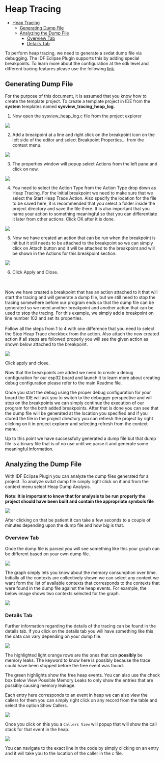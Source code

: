# Heap Tracing

- [Heap Tracing](#heap-tracing)
  - [Generating Dump File](#generating-dump-file)
  - [Analyzing the Dump File](#analyzing-the-dump-file)
    - [Overview Tab](#overview-tab)
    - [Details Tab](#details-tab)

To perform heap tracing, we need to generate a svdat dump file via debugging. The IDF Eclipse Plugin supports this by adding special breakpoints. To learn more about the configuration at the sdk level and different tracing features please use the following [link](https://docs.espressif.com/projects/esp-idf/en/latest/esp32/api-reference/system/heap_debug.html).

## Generating Dump File

For the purpose of this document, it is assumed that you know how to create the template project. To create a template project in IDE from the **system** templates named **sysview\_tracing\_heap\_log.**

1. Now open the sysview\_heap\_log.c file from the project explorer

![](docs/images/HeapTracing/sysview_heap_log_file.PNG)

2. Add a breakpoint at a line and right click on the breakpoint icon on the left side of the editor and select Breakpoint Properties… from the context menu.

![](docs/images/HeapTracing/breakpoint_properties_popup.png)

3. The properties window will popup select Actions from the left pane and click on new.

![](docs/images/HeapTracing/breakpoint_properties_actions.png)

4. You need to select the Action Type from the Action Type drop down as Heap Tracing. For the initial breakpoint we need to make sure that we select the Start Heap Trace Action. Also specify the location for the file to be saved here, it is recommended that you select a folder inside the project directory and save the file there. It is also important that you name your action to something meaningful so that you can differentiate it later from other actions. Click OK after it is done.

![](docs/images/HeapTracing/heap_tracing_action.png)

5. Now we have created an action that can be run when the breakpoint is hit but it still needs to be attached to the breakpoint so we can simply click on Attach button and it will be attached to the breakpoint and will be shown in the Actions for this breakpoint section.

![](docs/images/HeapTracing/breakpoint_properties_actions_start_attached.png)

6. Click Apply and Close.

<br/><br/>
Now we have created a breakpoint that has an action attached to it that will start the tracing and will generate a dump file, but we still need to stop the tracing somewhere before our program ends so that the dump file can be generated so we need another breakpoint and another action that can be used to stop the tracing. For this example, we simply add a breakpoint on line number 102 and set its properties.
<br/><br/>
Follow all the steps from 1 to 4 with one difference that you need to select the Stop Heap Trace checkbox from the action. Also attach the new created action if all steps are followed properly you will see the given action as shown below attached to the breakpoint.

![](docs/images/HeapTracing/breakpoint_properties_actions_stop_attached.png)

Click apply and close.

Now that the breakpoints are added we need to create a debug configuration for our esp32 board and launch it to learn more about creating debug configuration please refer to the main Readme file.

Once you start the debug using the proper debug configuration for your board the IDE will ask you to switch to the debugger perspective and will stop on the breakpoints we can simply continue the execution of our program for the both added breakpoints. After that is done you can see that the dump file will be generated at the location you specified and if you stored the file in the project directory you can refresh the project by right clicking on it in project explorer and selecting refresh from the context menu.

Up to this point we have successfully generated a dump file but that dump file is a binary file that is of no use until we parse it and generate some meaningful information.

## Analyzing the Dump File

With IDF Eclipse Plugin you can analyze the dump files generated for a project. To analyze svdat dump file simply right click on it and from the context menu select Heap Dump Analysis.

**Note: It is important to know that for analysis to be run properly the project should have been built and contain the appropriate symbols file**

![](docs/images/HeapTracing/analysis_context_menu.png)

After clicking on that be patient it can take a few seconds to a couple of minutes depending upon the dump file and how big is that.

### Overview Tab

Once the dump file is parsed you will see something like this your graph can be different based on your own dump file.

![](docs/images/HeapTracing/overview_tab_tracing.png)

The graph simply lets you know about the memory consumption over time. Initially all the contexts are collectively shown we can select any context we want form the list of available contexts that corresponds to the contexts that were found in the dump file against the heap events. For example, the below image shows two contexts selected for the graph.

![](docs/images/HeapTracing/overview_tab_tracing_contexts.png)

### Details Tab

Further information regarding the details of the tracing can be found in the details tab. If you click on the details tab you will have something like this the data can vary depending on your dump file.

![](docs/images/HeapTracing/details_tab_tracing.png)

The highlighted light orange rows are the ones that can **possibly** be memory leaks. The keyword to know here is possibly because the trace could have been stopped before the free event was found.

The green highlights show the free heap events. You can also use the check box below View Possible Memory Leaks to only show the entries that are possibly causing memory leakage.

Each entry here corresponds to an event in heap we can also view the callers for them you can simply right click on any record from the table and select the option Show Callers.

![](docs/images/HeapTracing/show_callers_context_menu.png)

Once you click on this you a `Callers View` will popup that will show the call stack for that event in the heap.

![](docs/images/HeapTracing/callers_view.png)

You can navigate to the exact line in the code by simply clicking on an entry and it will take you to the location of the caller in the c file.
